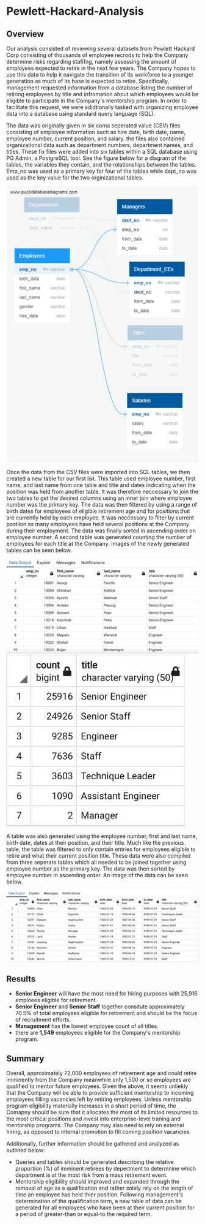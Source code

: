 # Pewlett-Hackard-Analysis

## Overview
Our analysis consisted of reviewing several datasets from Pewlett Hackard Corp consisting of thousands of employee recrods to help the Company determine risks regarding stafifng, namely assessing the amount of employees expected to retire in the next few years. The Company hopes to use this data to help it navigate the transition of its workforce to a younger generation as much of its base is expected to retire.  Specifically, management requested information from a database listing the number of retiring employees by title and infromation about which employees would be eligible to participate in the Company's mentorship program. In order to facilitate this request, we were adidtionally tasked with organizing employee data into a database using standard query language (SQL). 

The data was originally given in six coma seperated value (CSV) files consisting of employee information such as hire date, birth date, name, employee number, current position, and salary.  the files also contained organizational data such as department numbers, department names, and titles. These fix files were added into six tables within a SQL database using PG Admin, a PostgreSQL tool. See the figure below for a diagram of the tables, the variables they contain, and the relationships between the tables.  Emp_no was used as a primary key for four of the tables while dept_no was used as the key value for the two orginizational tables. 

 ![BDB](Resources/QuickDBD-export.png)

Once the data from the CSV files were imported into SQL tables, we then created a new table for our first list. This table used employee number, first name, and last name from one table and title and dates indicating when the position was held from another table. It was therefore neccessary to join the two tables to get the desired columns using an inner join where employee number was the primary key. The data was then filtered by using a range of birth dates for employees of eligible retirement age and for positions that are currently held by each employee. It was neccessary to filter by current postiion as many employees have held several positions at the Company during their employment. The data was finally sorted in ascending order on employee number. A second table was generated counting the number of employees for each title at the Company.  Images of the newly generated tables can be seen below. 

 ![BDB](Resources/unique_titles.png)
 ![BDB](Resources/retiring_titles.png)

A table was also generated using the employee number, first and last name, birth date, dates at their position, and their title. Much like the previous table, the table was filtered to only contain entries for employees eligible to retire and what their current position title.  These data were also compiled from three seperate tables which all needed to be joined together using employee number as the primary key. The data was then sorted by employee number in ascending order. An image of the data can be seen below. 

 ![BDB](Resources/mentoring_titles.png)

## Results

- **Senior Engineer** will have the most need for hiring purposes with 25,916 emploees eligible for retirement.
- **Senior Engineer** and **Senior Staff** together consitute approximately 70.5% of total employees eligible for retirement and should be the focus of recruitment efforts. 
- **Management** has the lowest employee count of all titles. 
- there are **1,549** employees eligible for the Company's mentorship program. 

## Summary
Overall, approximately 72,000 employees of retirement age and could retire imminently from the Company meanwhile only 1,500 or so employees are qualified to mentor future employees. Given the above, it seems unliekly that the Company will be able to provide sufficient mentorship to incoming employees filling vacancies left by retiring employees. Unless mentorship program eligibility materially increases in a short period of time, the Comapny should be sure that it allocates the most of its limited resources to the most critical positions and invest into enterprise-level traning and mentorship programs. The Company may also need to rely on external hiring, as opposed to internal promotion to fill coming position vacancies.  

Additionally, further information should be gathered and analyzed as outlined below:
- Queries and tables should be generated describing the relative proportion (%) of imminent retirees by depertment to determnine which department is at the most risk from a mass retirement event. 
- Mentorship eligibility should improved and expanded through the removal of age as a qualification and rather solely rely on the length of time an employee has held thier position. Following management's determination of the qualification term, a new table of data can be generated for all employees who have been at their current position for a period of greater-than or equal-to the required term. 







